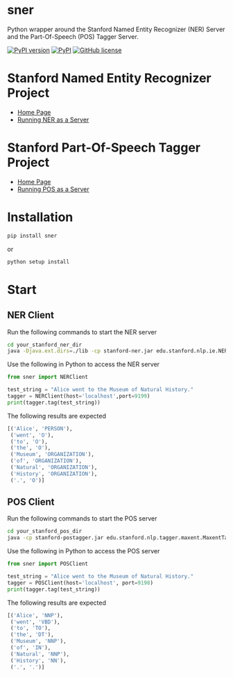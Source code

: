 # sner
Python wrapper around the Stanford Named Entity Recognizer (NER) Server and the Part-Of-Speech (POS) Tagger Server.

[![PyPI version](https://badge.fury.io/py/sner.svg)](https://badge.fury.io/py/sner)
[![PyPI](https://img.shields.io/pypi/pyversions/sner.svg)](https://badge.fury.io/py/sner)
[![GitHub license](https://img.shields.io/badge/license-MIT-blue.svg)](https://raw.githubusercontent.com/caihaoyu/sner/master/LICENSE)

# Stanford Named Entity Recognizer Project

* [Home Page](https://nlp.stanford.edu/software/CRF-NER.shtml)
* [Running NER as a Server](https://nlp.stanford.edu/software/crf-faq.shtml#cc)

# Stanford Part-Of-Speech Tagger Project

* [Home Page](https://nlp.stanford.edu/software/tagger.shtml)
* [Running POS as a Server](https://nlp.stanford.edu/software/pos-tagger-faq.html#e)

# Installation
```bash
pip install sner
```
or

```bash
python setup install
```

# Start
## NER Client
Run the following commands to start the NER server

```bash
cd your_stanford_ner_dir
java -Djava.ext.dirs=./lib -cp stanford-ner.jar edu.stanford.nlp.ie.NERServer -port 9199 -loadClassifier ./classifiers/english.all.3class.distsim.crf.ser.gz  -tokenizerFactory edu.stanford.nlp.process.WhitespaceTokenizer -tokenizerOptions tokenizeNLs=false
```
Use the following in Python to access the NER server

```python
from sner import NERClient

test_string = "Alice went to the Museum of Natural History."
tagger = NERClient(host='localhost',port=9199)
print(tagger.tag(test_string))
```
The following results are expected

```python
[('Alice', 'PERSON'),
 ('went', 'O'),
 ('to', 'O'),
 ('the', 'O'),
 ('Museum', 'ORGANIZATION'),
 ('of', 'ORGANIZATION'),
 ('Natural', 'ORGANIZATION'),
 ('History', 'ORGANIZATION'),
 ('.', 'O')]
```

## POS Client
Run the following commands to start the POS server

```bash
cd your_stanford_pos_dir
java -cp stanford-postagger.jar edu.stanford.nlp.tagger.maxent.MaxentTaggerServer -port 9198 -model models/english-bidirectional-distsim.tagger
```
Use the following in Python to access the POS server

```python
from sner import POSClient

test_string = "Alice went to the Museum of Natural History."
tagger = POSClient(host='localhost', port=9198)
print(tagger.tag(test_string))
```
The following results are expected

```python
[('Alice', 'NNP'),
 ('went', 'VBD'),
 ('to', 'TO'),
 ('the', 'DT'),
 ('Museum', 'NNP'),
 ('of', 'IN'),
 ('Natural', 'NNP'),
 ('History', 'NN'),
 ('.', '.')]
```
